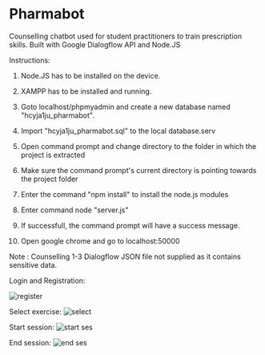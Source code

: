 # Pharmabot
Counselling chatbot used for student practitioners to train prescription skills. Built with Google Dialogflow API and Node.JS


Instructions: 

1) Node.JS has to be installed on the device.

2) XAMPP has to be installed and running.

3) Goto localhost/phpmyadmin and create a new database named "hcyja1ju_pharmabot".

4) Import "hcyja1ju_pharmabot.sql" to the local database.serv

5) Open command prompt and change directory to the folder in which 
the project is extracted

6) Make sure the command prompt's current directory is pointing towards the project folder

7) Enter the command "npm install" to install the node.js modules 

8) Enter command node "server.js"

9) If successfull, the command prompt will have a success message.

10) Open google chrome and go to localhost:50000

Note : Counselling 1-3 Dialogflow JSON file not supplied as it contains sensitive data. 

Login and Registration:

![register](https://user-images.githubusercontent.com/73547478/209741541-2dbfc13f-c722-4d54-9314-9adc4a337a22.png)

Select exercise:
![select](https://user-images.githubusercontent.com/73547478/209741546-376b13d2-1555-4a5c-beba-9133ccb02a08.png)

Start session:
![start ses](https://user-images.githubusercontent.com/73547478/209741556-a0481dcb-47d7-4dcf-af13-7fad184a4e02.png)

End session:
![end ses](https://user-images.githubusercontent.com/73547478/209741563-54f99227-532a-4b04-9851-33c83dc214cf.png)
